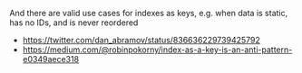 And there are valid use cases for indexes as keys, e.g. when data is static, has no IDs, and is never reordered

- https://twitter.com/dan_abramov/status/836636229739425792
- https://medium.com/@robinpokorny/index-as-a-key-is-an-anti-pattern-e0349aece318
